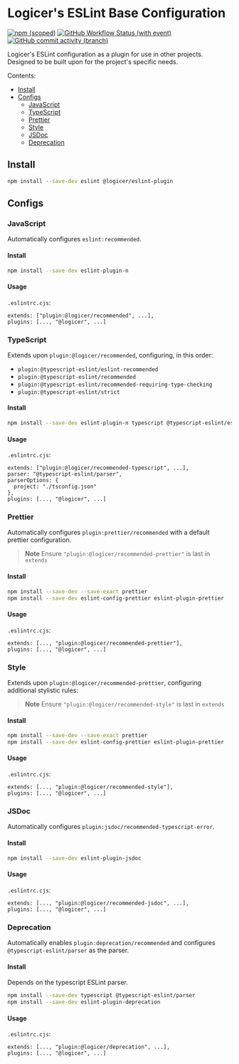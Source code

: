 # Logicer's ESLint Base Configuration

[![npm (scoped)](https://img.shields.io/npm/v/%40logicer/eslint-plugin)](https://www.npmjs.com/package/@logicer/eslint-plugin)
[![GitHub Workflow Status (with event)](https://img.shields.io/github/actions/workflow/status/Logicer16/eslint-plugin/style.yml)](https://github.com/Logicer16/eslint-plugin/actions)
[![GitHub commit activity (branch)](https://img.shields.io/github/commit-activity/m/Logicer16/ESLint-plugin)](https://github.com/Logicer16/eslint-plugin/graphs/contributors)

Logicer's ESLint configuration as a plugin for use in other projects. Designed to be built upon for the project's specific needs.

Contents:

- [Install](#install)
- [Configs](#configs)
  - [JavaScript](#javascript)
  - [TypeScript](#typescript)
  - [Prettier](#prettier)
  - [Style](#style)
  - [JSDoc](#jsdoc)
  - [Deprecation](#deprecation)

## Install

```sh
npm install --save-dev eslint @logicer/eslint-plugin
```

## Configs

### JavaScript

Automatically configures `eslint:recommended`.

#### Install

```sh
npm install --save-dev eslint-plugin-n
```

#### Usage

`.eslintrc.cjs`:

```
extends: ["plugin:@logicer/recommended", ...],
plugins: [..., "@logicer", ...]
```

### TypeScript

Extends upon `plugin:@logicer/recommended`, configuring, in this order:

- `plugin:@typescript-eslint/eslint-recommended`
- `plugin:@typescript-eslint/recommended`
- `plugin:@typescript-eslint/recommended-requiring-type-checking`
- `plugin:@typescript-eslint/strict`

#### Install

```sh
npm install --save-dev eslint-plugin-n typescript @typescript-eslint/eslint-plugin @typescript-eslint/parser
```

#### Usage

`.eslintrc.cjs`:

```
extends: ["plugin:@logicer/recommended-typescript", ...],
parser: "@typescript-eslint/parser",
parserOptions: {
  project: "./tsconfig.json"
},
plugins: [..., "@logicer", ...]
```

### Prettier

Automatically configures `plugin:prettier/recommended` with a default prettier configuration.

> **Note**
> Ensure `"plugin:@logicer/recommended-prettier"` is last in `extends`

#### Install

```sh
npm install --save-dev --save-exact prettier
npm install --save-dev eslint-config-prettier eslint-plugin-prettier
```

#### Usage

`.eslintrc.cjs`:

```
extends: [..., "plugin:@logicer/recommended-prettier"],
plugins: [..., "@logicer", ...]
```

### Style

Extends upon `plugin:@logicer/recommended-prettier`, configuring additional stylistic rules:

> **Note**
> Ensure `"plugin:@logicer/recommended-style"` is last in `extends`

#### Install

```sh
npm install --save-dev --save-exact prettier
npm install --save-dev eslint-config-prettier eslint-plugin-prettier
```

#### Usage

`.eslintrc.cjs`:

```
extends: [..., "plugin:@logicer/recommended-style"],
plugins: [..., "@logicer", ...]
```

### JSDoc

Automatically configures `plugin:jsdoc/recommended-typescript-error`.

#### Install

```sh
npm install --save-dev eslint-plugin-jsdoc
```

#### Usage

`.eslintrc.cjs`:

```
extends: [..., "plugin:@logicer/recommended-jsdoc", ...],
plugins: [..., "@logicer", ...]
```

### Deprecation

Automatically enables `plugin:deprecation/recommended` and configures `@typescript-eslint/parser` as the parser.

#### Install

Depends on the typescript ESLint parser.

```sh
npm install --save-dev typescript @typescript-eslint/parser
npm install --save-dev eslint-plugin-deprecation
```

#### Usage

`.eslintrc.cjs`:

```
extends: [..., "plugin:@logicer/deprecation", ...],
plugins: [..., "@logicer", ...]
```
